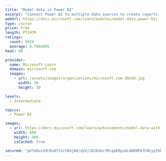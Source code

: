 ```yaml
---
title: "Model data in Power BI"
excerpt: "Connect Power BI to multiple data sources to create reports. Define the relationship between your data sources."
webUrl: https://docs.microsoft.com/learn/modules/model-data-power-bi/
type: course
price: Free
length: PT1H7M
ratings:
  count: 5024
  average: 4.7064095
heat: 60

provider:
  name: Microsoft Learn
  domain: microsoft.com
  images:
    - url: /assets/images/organizations/microsoft.com-50x50.jpg
      width: 50
      height: 50

levels:
  - Intermediate

topics:
  - Power BI

images:
  - url: https://docs.microsoft.com/learn/achievements/model-data-with-power-bi-desktop-social.png
    width: 800
    height: 400
    isCached: true

secured: "pU7e8uid3C0u8fJJcYAXjNd/qVZ/JOJkXecYRCqaE8puUL6BD0P67CNCyq7bkNTKoV3ATj0vno/dYh2Y/lmIdDXrFKEOJAwK2ns3yf6Y1IBFnTtu4xOZBR2vsPiZXpNb3MsCd8Rr1XMF8fSUziPWHJOwIFi41LH5VVS1jcAizv8aFBFGKe3VW9IVRJK/ZNkBtkw165BRk29uoA5lHR3R+nPTD0JRT+TnADU+7HXT1D3nc95lJkUrXyFBikOUbaQ9aoVMuhgH9Y+7Sug9/88Lf0yKG/DkJ8ohg/2Vhc39buJPFNe2PCqmLxF1QeKjAGmtCbwAiw7Qr/KdCRM2fL3J5l7yhl+m4MbcO1/bfmS4mZdgHIECndvqQ177IeEs2mc35UBL9Y1HcwNmyR4aJzLXNt7od2Nt5LtDYzpdyH/U3kU=;ruipRJdf4fduXe1spbtAwQ=="
---
```



